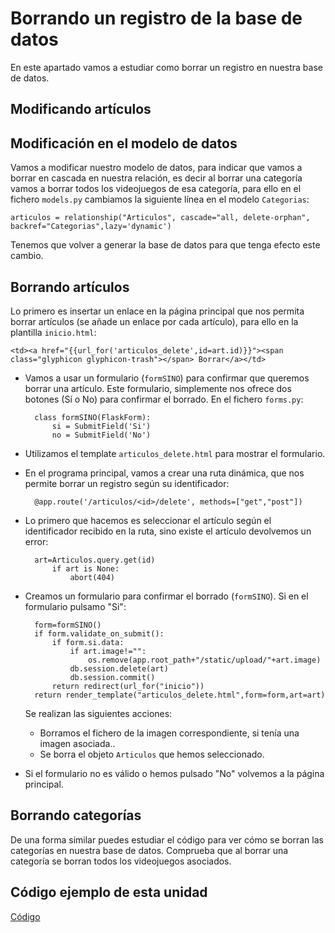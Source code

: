 # Borrando un registro de la base de datos

En este apartado vamos a estudiar como borrar un registro en nuestra base de datos.

## Modificando artículos

## Modificación en el modelo de datos

Vamos a modificar nuestro modelo de datos, para indicar que vamos a borrar en cascada en nuestra relación, es decir al borrar una categoría vamos a borrar todos los videojuegos de esa categoría, para ello en el fichero `models.py` cambiamos la siguiente línea en el modelo `Categorias`:

	articulos = relationship("Articulos", cascade="all, delete-orphan", backref="Categorias",lazy='dynamic')

Tenemos que volver a generar la base de datos para que tenga efecto este cambio.

## Borrando artículos

Lo primero es insertar un enlace en la página principal que nos permita borrar artículos (se añade un enlace por cada artículo), para ello en la plantilla `inicio.html`:

	<td><a href="{{url_for('articulos_delete',id=art.id)}}"><span class="glyphicon glyphicon-trash"></span> Borrar</a></td>

* Vamos a usar un formulario (`formSINO`) para confirmar que queremos borrar una artículo. Este formulario, simplemente nos ofrece dos botones (Sí o No) para confirmar el borrado. En el fichero `forms.py`:

		class formSINO(FlaskForm):      
			si = SubmitField('Si') 
			no = SubmitField('No') 

* Utilizamos el template `articulos_delete.html` para mostrar el formulario.
* En el programa principal, vamos a crear una ruta dinámica, que nos permite borrar un registro según su identificador:

		@app.route('/articulos/<id>/delete', methods=["get","post"])

* Lo primero que hacemos es seleccionar el artículo según el identificador recibido en la ruta, sino existe el artículo devolvemos un error:

		art=Articulos.query.get(id)
			if art is None:
				abort(404)

* Creamos un formulario para confirmar el borrado (`formSINO`). Si en el formulario pulsamo "Si":
		
		form=formSINO()
		if form.validate_on_submit():
			if form.si.data:
				if art.image!="":
					os.remove(app.root_path+"/static/upload/"+art.image)
				db.session.delete(art)
				db.session.commit()
			return redirect(url_for("inicio"))
		return render_template("articulos_delete.html",form=form,art=art)

	Se realizan las siguientes acciones:

	* Borramos el fichero de la imagen correspondiente, si tenía una imagen asociada..
	* Se borra el objeto `Articulos` que hemos seleccionado.
* Si el formulario no es válido o hemos pulsado "No" volvemos a la página principal.

## Borrando categorías

De una forma similar puedes estudiar el código para ver cómo se borran las categorías en nuestra base de datos. Comprueba que al borrar una categoría se borran todos los videojuegos asociados.

## Código ejemplo de esta unidad

[Código](../../ejemplos/u26)